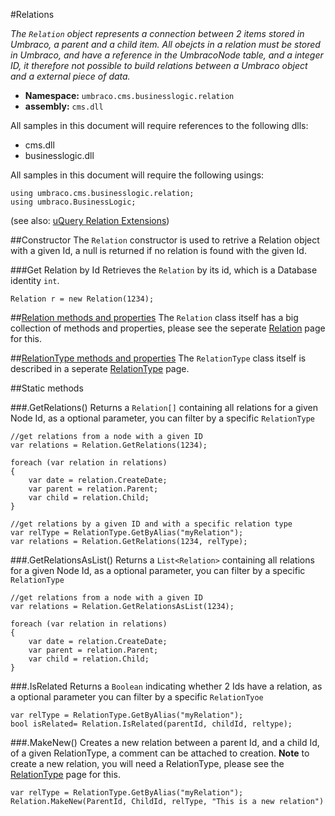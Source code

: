 #Relations

_The `Relation` object represents a connection between 2 items stored in Umbraco, a parent and a child item. All obejcts in a relation must be stored in Umbraco, and have a reference in the UmbracoNode table, and a integer ID, it therefore not possible to build relations between a Umbraco object and a external piece of data._


 * **Namespace:** `umbraco.cms.businesslogic.relation` 
 * **assembly:** `cms.dll`
 

All samples in this document will require references to the following dlls:

* cms.dll
* businesslogic.dll

All samples in this document will require the following usings:
	
	using umbraco.cms.businesslogic.relation;
	using umbraco.BusinessLogic;

(see also: [uQuery Relation Extensions](../../Querying/uQuery/Relations.md))

##Constructor
The `Relation` constructor is used to retrive a Relation object with a given Id, a null is returned if no relation is found with the given Id. 

###Get Relation by Id
Retrieves the  `Relation` by its id, which is a Database identity `int`.  

	Relation r = new Relation(1234); 
	
##[Relation methods and properties](relation.md) 
The `Relation` class itself has a big collection of methods and properties, please see the seperate [Relation](relation.md) page for this.

##[RelationType methods and properties](relationtype.md) 
The `RelationType` class itself is described in a  seperate [RelationType](relationtype.md) page.

##Static methods

###.GetRelations()
Returns a `Relation[]` containing all relations for a given Node Id, as a optional parameter, you can filter by a specific `RelationType`
	
	//get relations from a node with a given ID
	var relations = Relation.GetRelations(1234);
	
	foreach (var relation in relations)
	{
	    var date = relation.CreateDate;
	    var parent = relation.Parent;
	    var child = relation.Child;
	}
	
	//get relations by a given ID and with a specific relation type
	var relType = RelationType.GetByAlias("myRelation");
	var relations = Relation.GetRelations(1234, relType);     
	
###.GetRelationsAsList()
Returns a `List<Relation>` containing all relations for a given Node Id, as a optional parameter, you can filter by a specific `RelationType`
	
	//get relations from a node with a given ID
	var relations = Relation.GetRelationsAsList(1234);
	
	foreach (var relation in relations)
	{
	    var date = relation.CreateDate;
	    var parent = relation.Parent;
	    var child = relation.Child;
	}
	
###.IsRelated
Returns a `Boolean` indicating whether 2 Ids have a relation, as a optional parameter you can filter by a specific `RelationTyoe`

	var relType = RelationType.GetByAlias("myRelation");
	bool isRelated= Relation.IsRelated(parentId, childId, reltype);

###.MakeNew()
Creates a new relation between a parent Id, and a child Id, of a given RelationType, a comment can be attached to creation. **Note** to create a new relation, you will need a RelationType, please see the  [RelationType](relationtype.md) page for this.

	var relType = RelationType.GetByAlias("myRelation");
	Relation.MakeNew(ParentId, ChildId, relType, "This is a new relation")
	
